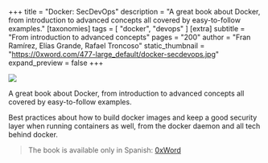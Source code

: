 +++
title = "Docker: SecDevOps"
description = "A great book about Docker, from introduction to advanced concepts all covered by easy-to-follow examples."
[taxonomies]
tags = [ "docker", "devops" ]
[extra]
subtitle = "From introduction to advanced concepts"
pages = "200"
author = "Fran Ramírez, Elías Grande, Rafael Troncoso"
static_thumbnail = "https://0xword.com/477-large_default/docker-secdevops.jpg"
expand_preview = false
+++

<img border="0" src="https://0xword.com/477-large_default/docker-secdevops.jpg" >

<!-- more -->

A great book about Docker, from introduction to advanced concepts all covered by easy-to-follow examples.

Best practices about how to build docker images and keep a good security layer when running containers as well, from the docker daemon and all tech behind docker.

> The book is available only in Spanish: [0xWord](https://0xword.com/es/libros/103-docker-secdevops.html)
